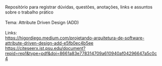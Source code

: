Repositório para registrar dúvidas, questões, anotações, links e assuntos sobre o trabalho prático \
\
Tema: Attribute Driven Design (ADD) \
\
Links:\
https://higordiego.medium.com/projetando-arquitetura-de-software-attribute-driven-design-add-e5fb0ec4b5ee \
https://citeseerx.ist.psu.edu/document?repid=rep1&type=pdf&doi=8661a83e778314709a610940af04296647a5c0c4

